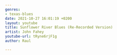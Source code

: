 ```yaml
---
genres:
- texas-blues
date: 2021-10-27 16:01:19 +0200
layout: youtube
title: Sunflower River Blues (Re-Recorded Version)
artist: John Fahey
youtube-url: tRyne6rjF1g
author: Raul

---
```


